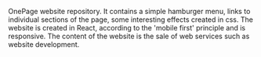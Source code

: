 OnePage website repository. It contains a simple hamburger menu, links to individual sections of the page, some interesting effects created in css. The website is created in React, according to the 'mobile first' principle and is responsive.
The content of the website is the sale of web services such as website development.
